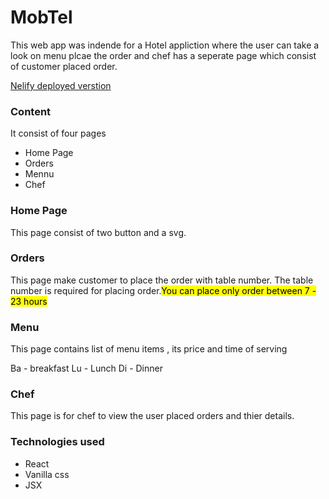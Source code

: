 <h1>MobTel</h1>
<p>This web app was indende for a Hotel appliction where the user can take a look on menu plcae the order and chef has a seperate page which consist of customer placed order.</p>

<a href="https://elegant-heyrovsky-d4b552.netlify.com/">Nelify deployed verstion </a>

<h3>Content</h3>
It consist of four pages 
<ul>
  <li>Home Page</li>
  <li>Orders</li>
  <li>Mennu</li>
  <li>Chef</li>
</ul>

<h3>Home Page</h3>
<p>This page consist of two button and a svg. </p>
 
<h3>Orders</h3>
<p>This page make customer to place the order with table number. The table number is required for placing order.<mark>You can place only order between 7 - 23 hours  </mark> </p>

<h3>Menu</h3>
<p>This page contains list of menu items , its price and time of serving</p>

<p>Ba - breakfast Lu - Lunch  Di - Dinner </p>

<h3>Chef</h3>
<p>This page is for chef to view the user placed orders and thier details.</p>

<h3>Technologies used</h3>
<ul>
  <li>React</li>
  <li>Vanilla css</li>
  <li>JSX</li>
</ul>
